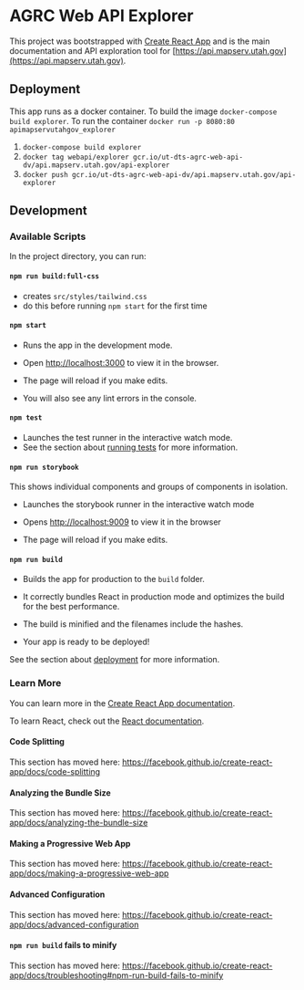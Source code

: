 # AGRC Web API Explorer

This project was bootstrapped with [Create React App](https://github.com/facebook/create-react-app) and is the main documentation and API exploration tool for [https://api.mapserv.utah.gov](https://api.mapserv.utah.gov).

## Deployment

This app runs as a docker container. To build the image `docker-compose build explorer`. To run the container `docker run -p 8080:80 apimapservutahgov_explorer`

1. `docker-compose build explorer`
1. `docker tag webapi/explorer gcr.io/ut-dts-agrc-web-api-dv/api.mapserv.utah.gov/api-explorer`
1. `docker push gcr.io/ut-dts-agrc-web-api-dv/api.mapserv.utah.gov/api-explorer`

## Development

### Available Scripts

In the project directory, you can run:

#### `npm run build:full-css`

- creates `src/styles/tailwind.css`
- do this before running `npm start` for the first time

#### `npm start`

- Runs the app in the development mode.
- Open [http://localhost:3000](http://localhost:3000) to view it in the browser.

- The page will reload if you make edits.
- You will also see any lint errors in the console.

#### `npm test`

- Launches the test runner in the interactive watch mode.
- See the section about [running tests](https://facebook.github.io/create-react-app/docs/running-tests) for more information.

#### `npm run storybook`

This shows individual components and groups of components in isolation.

- Launches the storybook runner in the interactive watch mode
- Opens [http://localhost:9009](http://localhost:9009) to view it in the browser

- The page will reload if you make edits.

#### `npm run build`

- Builds the app for production to the `build` folder.
- It correctly bundles React in production mode and optimizes the build for the best performance.

- The build is minified and the filenames include the hashes.
- Your app is ready to be deployed!

See the section about [deployment](https://facebook.github.io/create-react-app/docs/deployment) for more information.

### Learn More

You can learn more in the [Create React App documentation](https://facebook.github.io/create-react-app/docs/getting-started).

To learn React, check out the [React documentation](https://reactjs.org/).

#### Code Splitting

This section has moved here: https://facebook.github.io/create-react-app/docs/code-splitting

#### Analyzing the Bundle Size

This section has moved here: https://facebook.github.io/create-react-app/docs/analyzing-the-bundle-size

#### Making a Progressive Web App

This section has moved here: https://facebook.github.io/create-react-app/docs/making-a-progressive-web-app

#### Advanced Configuration

This section has moved here: https://facebook.github.io/create-react-app/docs/advanced-configuration

#### `npm run build` fails to minify

This section has moved here: https://facebook.github.io/create-react-app/docs/troubleshooting#npm-run-build-fails-to-minify
